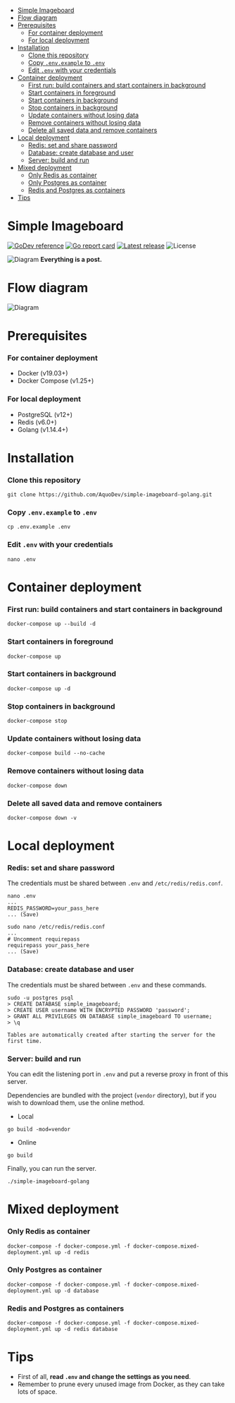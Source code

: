 - [Simple Imageboard](#simple-imageboard)
- [Flow diagram](#flow-diagram)
- [Prerequisites](#prerequisites)
    - [For container deployment](#for-container-deployment)
    - [For local deployment](#for-local-deployment)
- [Installation](#installation)
    - [Clone this repository](#clone-this-repository)
    - [Copy `.env.example` to `.env`](#copy-envexample-to-env)
    - [Edit `.env` with your credentials](#edit-env-with-your-credentials)
- [Container deployment](#container-deployment)
    - [First run: build containers and start containers in background](#first-run-build-containers-and-start-containers-in-background)
    - [Start containers in foreground](#start-containers-in-foreground)
    - [Start containers in background](#start-containers-in-background)
    - [Stop containers in background](#stop-containers-in-background)
    - [Update containers without losing data](#update-containers-without-losing-data)
    - [Remove containers without losing data](#remove-containers-without-losing-data)
    - [Delete all saved data and remove containers](#delete-all-saved-data-and-remove-containers)
- [Local deployment](#local-deployment)
    - [Redis: set and share password](#redis-set-and-share-password)
    - [Database: create database and user](#database-create-database-and-user)
    - [Server: build and run](#server-build-and-run)
- [Mixed deployment](#mixed-deployment)
    - [Only Redis as container](#only-redis-as-container)
    - [Only Postgres as container](#only-postgres-as-container)
    - [Redis and Postgres as containers](#redis-and-postgres-as-containers)
- [Tips](#tips)

# Simple Imageboard

[![GoDev reference](https://img.shields.io/badge/go.dev-reference-007d9c?logo=go)](https://pkg.go.dev/github.com/AquoDev/simple-imageboard-golang?tab=overview)
[![Go report card](https://goreportcard.com/badge/github.com/AquoDev/simple-imageboard-golang)](https://goreportcard.com/report/github.com/AquoDev/simple-imageboard-golang)
[![Latest release](https://img.shields.io/github/v/release/AquoDev/simple-imageboard-golang?logo=github)](https://github.com/AquoDev/simple-imageboard-golang/releases/latest)
![License](https://img.shields.io/github/license/AquoDev/simple-imageboard-golang)

![Diagram](https://i.imgur.com/MsP4QU4.png)
**Everything is a post.**

# Flow diagram

![Diagram](https://i.imgur.com/FyOZ7MO.png)

# Prerequisites

### For container deployment

- Docker (v19.03+)
- Docker Compose (v1.25+)

### For local deployment

- PostgreSQL (v12+)
- Redis (v6.0+)
- Golang (v1.14.4+)

# Installation

### Clone this repository

```console
git clone https://github.com/AquoDev/simple-imageboard-golang.git
```

### Copy `.env.example` to `.env`

```console
cp .env.example .env
```

### Edit `.env` with your credentials

```console
nano .env
```

# Container deployment

### First run: build containers and start containers in background

```console
docker-compose up --build -d
```

### Start containers in foreground

```console
docker-compose up
```

### Start containers in background

```console
docker-compose up -d
```

### Stop containers in background

```console
docker-compose stop
```

### Update containers without losing data

```console
docker-compose build --no-cache
```

### Remove containers without losing data

```console
docker-compose down
```

### Delete all saved data and remove containers

```console
docker-compose down -v
```

# Local deployment

### Redis: set and share password

The credentials must be shared between `.env` and `/etc/redis/redis.conf`.

```console
nano .env
...
REDIS_PASSWORD=your_pass_here
... (Save)
```

```console
sudo nano /etc/redis/redis.conf
...
# Uncomment requirepass
requirepass your_pass_here
... (Save)
```

### Database: create database and user

The credentials must be shared between `.env` and these commands.

```console
sudo -u postgres psql
> CREATE DATABASE simple_imageboard;
> CREATE USER username WITH ENCRYPTED PASSWORD 'password';
> GRANT ALL PRIVILEGES ON DATABASE simple_imageboard TO username;
> \q
```

`Tables are automatically created after starting the server for the first time.`

### Server: build and run

You can edit the listening port in `.env` and put a reverse proxy in front of this server.

Dependencies are bundled with the project (`vendor` directory), but if you wish to download them, use the online method.

- Local

```console
go build -mod=vendor
```

- Online

```console
go build
```

Finally, you can run the server.

```console
./simple-imageboard-golang
```

# Mixed deployment

### Only Redis as container

```console
docker-compose -f docker-compose.yml -f docker-compose.mixed-deployment.yml up -d redis
```

### Only Postgres as container

```console
docker-compose -f docker-compose.yml -f docker-compose.mixed-deployment.yml up -d database
```

### Redis and Postgres as containers

```console
docker-compose -f docker-compose.yml -f docker-compose.mixed-deployment.yml up -d redis database
```

# Tips

- First of all, **read `.env` and change the settings as you need**.
- Remember to prune every unused image from Docker, as they can take lots of space.
